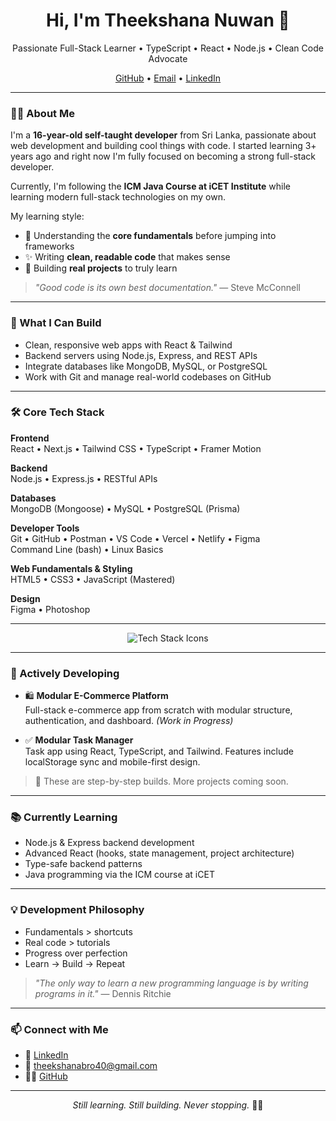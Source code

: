 <h1 align="center">Hi, I'm Theekshana Nuwan 👋</h1>
<p align="center">
  Passionate Full-Stack Learner • TypeScript • React • Node.js • Clean Code Advocate
</p>

<div align="center">
  <a href="https://github.com/nuwandev">GitHub</a> • 
  <a href="mailto:theekshanabro40@gmail.com">Email</a> • 
  <a href="https://linkedin.com/in/nuwandev">LinkedIn</a>
</div>

---

### 👨‍💻 About Me

I'm a **16-year-old self-taught developer** from Sri Lanka, passionate about web development and building cool things with code. I started learning 3+ years ago and right now I'm fully focused on becoming a strong full-stack developer.  

Currently, I'm following the **ICM Java Course at iCET Institute** while learning modern full-stack technologies on my own.

My learning style:
- 🧠 Understanding the **core fundamentals** before jumping into frameworks  
- ✨ Writing **clean, readable code** that makes sense  
- 🚀 Building **real projects** to truly learn  

> _"Good code is its own best documentation."_ — Steve McConnell

---

### 🧠 What I Can Build

- Clean, responsive web apps with React & Tailwind  
- Backend servers using Node.js, Express, and REST APIs  
- Integrate databases like MongoDB, MySQL, or PostgreSQL  
- Work with Git and manage real-world codebases on GitHub  

---

### 🛠️ Core Tech Stack

**Frontend**  
React • Next.js • Tailwind CSS • TypeScript • Framer Motion  

**Backend**  
Node.js • Express.js • RESTful APIs  

**Databases**  
MongoDB (Mongoose) • MySQL • PostgreSQL (Prisma)  

**Developer Tools**  
Git • GitHub • Postman • VS Code • Vercel • Netlify • Figma  
Command Line (bash) • Linux Basics  

**Web Fundamentals & Styling**  
HTML5 • CSS3 • JavaScript (Mastered)

**Design**  
Figma • Photoshop  

---

<div align="center">
  <img 
    src="https://skillicons.dev/icons?i=ts,js,react,nextjs,nodejs,express,mongodb,mysql,postgresql,tailwind,html,css,git,vscode,figma" 
    alt="Tech Stack Icons" 
  />
</div>

---

### 🚧 Actively Developing

- 🛍️ **Modular E-Commerce Platform**  
  Full-stack e-commerce app from scratch with modular structure, authentication, and dashboard. *(Work in Progress)*

- ✅ **Modular Task Manager**  
  Task app using React, TypeScript, and Tailwind. Features include localStorage sync and mobile-first design.

> 🧪 These are step-by-step builds. More projects coming soon.

---

### 📚 Currently Learning

- Node.js & Express backend development  
- Advanced React (hooks, state management, project architecture)  
- Type-safe backend patterns  
- Java programming via the ICM course at iCET  

---

### 💡 Development Philosophy

- Fundamentals > shortcuts  
- Real code > tutorials  
- Progress over perfection  
- Learn → Build → Repeat  

> _"The only way to learn a new programming language is by writing programs in it."_ — Dennis Ritchie

---

### 📫 Connect with Me

- 💼 [LinkedIn](https://www.linkedin.com/in/nuwandev/)  
- 📧 theekshanabro40@gmail.com  
- 🧑‍💻 [GitHub](https://github.com/nuwandev)

---

<p align="center"><i>Still learning. Still building. Never stopping.</i> 🧑‍💻</p>
